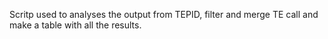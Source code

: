Scritp used to analyses the output from TEPID, filter and merge TE call and make a table with all the results.
